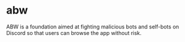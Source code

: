 # abw
ABW is a foundation aimed at fighting malicious bots and self-bots on Discord so that users can browse the app without risk.
